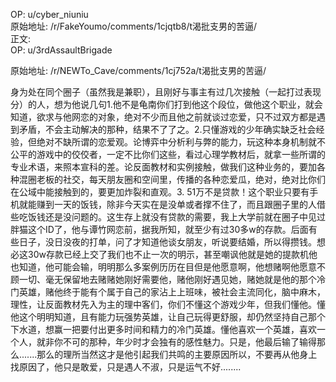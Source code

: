 
OP: u/cyber_niuniu  
原始地址: /r/FakeYoumo/comments/1cjqtb8/t渴批支男的苦逼/  
正文:  
OP: u/3rdAssaultBrigade  

 原始地址: /r/NEWTo_Cave/comments/1cj752a/t渴批支男的苦逼/  


身为处在同个圈子（虽然我是兼职），且刚好与事主有过几次接触（一起打过表现分）的人，想为他说几句1.他不是龟南你们打到他这个段位，做他这个职业，就会知道，欲求与他网恋的对象，绝对不少而且他之前就谈过恋爱，只不过双方都是遇到矛盾，不会主动解决的那种，结果不了了之。2.只懂游戏的少年确实缺乏社会经验，但绝对不缺所谓的恋爱观。论博弈中分析利与弊的能力，玩这种本身机制就不公平的游戏中的佼佼者，一定不比你们这些，看过心理学教材后，就拿一些所谓的专业术语，来照本宣科的差。论反面教材和实例接触，做我们这种业务的，要加各种混圈老板的社交，每天朋友圈和空间里，传播的各种恋爱瓜，绝对，绝对比你们在公域中能接触到的，要更加炸裂和直观。3. 51万不是贷款！这个职业只要有手机就能赚到一天的饭钱，除非今天实在是没单或者撑不住了，而且跟圈子里的人借些吃饭钱还是没问题的。这生存上就没有贷款的需要，我上大学前就在圈子中见过胖猫这个ID了，他与谭竹网恋前，据我所知，就至少有过30多w的存款。后面有些日子，没日没夜的打单，问了才知道他谈女朋友，听说要结婚，所以得攒钱。想必这30w存款已经上交了我们也不止一次的明示，甚至嘲讽他就是她的提款机他也知道，他可能会输，明明那么多案例历历在目但是他愿意啊，他想赌啊他愿意不顾一切、毫无保留地去赌赌她刚好需要他，赌他刚好遇见她，赌她就是他的那个冷门英雄，赌他终于能有个属于自己的家沾上上班味，被社会主流同化，脑中麻木，理性，让反面教材先入为主的理中客们，你们不懂这个游戏少年，但我们懂他。懂他这个明明知道，且有能力玩强势英雄，让自己玩得更舒服，却仍然坚持自己那个下水道，想赢一把要付出更多时间和精力的冷门英雄。懂他喜欢一个英雄，喜欢一个人，就非你不可的那种，年少时才会独有的感性魅力。只是，他最后输了输得那么.......那么的理所当然这才是他引起我们共鸣的主要原因所以，不要再从他身上找原因了，他只是敢爱，只是遇人不淑，只是运气不好........
